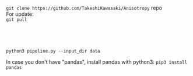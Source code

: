  `git clone https://github.com/TakeshiKawasaki/Anisotropy` repo <br>
 For update:<br>
 `git pull` 


##  <br>
`python3 pipeline.py --input_dir data`

In case you don't have "pandas", install pandas with python3:
`pip3 install pandas`
